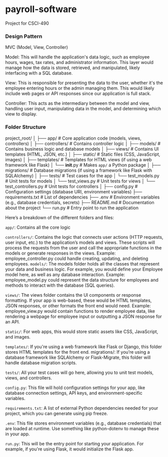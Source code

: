 # payroll-software
Project for CSCI-490

### Design Pattern
MVC (Model, View, Controller)

Model: This will handle the application's data logic, such as employee hours, wages, tax rates, and administrator information. This layer would manage how the data is stored, retrieved, and manipulated, likely interfacing with a SQL database.

View: This is responsible for presenting the data to the user, whether it's the employee entering hours or the admin managing them. This would likely include web pages or API responses since our application is full stack.

Controller: This acts as the intermediary between the model and view, handling user input, manipulating data in the model, and determining which view to display.

### Folder Structure
project_root/
│
├── app/                # Core application code (models, views, controllers)
│   ├── controllers/    # Contains controller logic
│   ├── models/         # Contains business logic and database models
│   ├── views/          # Contains UI templates (HTML, JSON, etc.)
│   ├── static/         # Static files (CSS, JavaScript, images)
│   ├── templates/      # Templates for HTML views (if using a web framework like Flask)
│   └── __init__.py     # Makes `app/` a Python package
│
├── migrations/         # Database migrations (if using a framework like Flask with SQLAlchemy)
│
├── tests/              # Test cases for the app
│   └── test_models.py  # Unit tests for models
│   └── test_views.py   # Unit tests for views
│   └── test_controllers.py # Unit tests for controllers
│
├── config.py           # Configuration settings (database URI, environment variables)
├── requirements.txt    # List of dependencies
├── .env                # Environment variables (e.g., database credentials, secrets)
├── README.md           # Documentation about the project
└── run.py              # Entry point to run the application


Here’s a breakdown of the different folders and files:

`app/`: Contains all the core logic

`controllers/`: Contains the logic that connects user actions (HTTP requests, user input, etc.) to the application’s models and views. These scripts will process the requests from the user and call the appropriate functions in the models or generate responses in the views.
Example: employee_controller.py could handle creating, updating, and deleting employees.
`models/`: The models folder holds all the classes that represent your data and business logic. For example, you would define your Employee model here, as well as any database interaction.
Example: employee_model.py could represent the data structure for employees and methods to interact with the database (SQL queries).

`views/`: The views folder contains the UI components or response formatting. If your app is web-based, these would be HTML templates, JSON responses, or other formats the front end would need.
Example: employee_view.py would contain functions to render employee data, like rendering a webpage for employee input or outputting a JSON response for an API.

`static/`: For web apps, this would store static assets like CSS, JavaScript, and images.

`templates/`: If you're using a web framework like Flask or Django, this folder stores HTML templates for the front end.
migrations/: If you’re using a database framework like SQLAlchemy or Flask-Migrate, this folder will handle database migration scripts.

`tests/`: All your test cases will go here, allowing you to unit test models, views, and controllers.

`config.py`: This file will hold configuration settings for your app, like database connection settings, API keys, and environment-specific variables.

`requirements.txt`: A list of external Python dependencies needed for your project, which you can generate using pip freeze.

`.env`: This file stores environment variables (e.g., database credentials) that are loaded at runtime. Use something like python-dotenv to manage these in your app.

`run.py`: This will be the entry point for starting your application. For example, if you're using Flask, it would initialize the Flask app.
